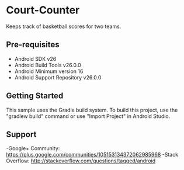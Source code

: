 # Court-Counter
Keeps track of basketball scores for two teams.

Pre-requisites
--------------

- Android SDK v26
- Android Build Tools v26.0.0
- Android Minimum version 16
- Android Support Repository v26.0.0

Getting Started
----------------
This sample uses the Gradle build system. To build this project, use the "gradlew build" command or use "Import Project" in Android Studio.

Support
--------
-Google+ Community: https://plus.google.com/communities/105153134372062985968
-Stack Overflow: http://stackoverflow.com/questions/tagged/android
